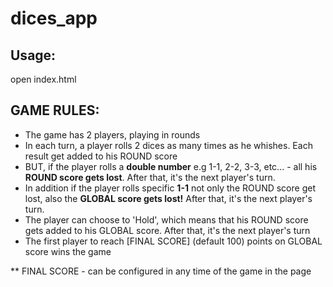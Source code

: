 # dices_app

## Usage:

open index.html

## GAME RULES:

- The game has 2 players, playing in rounds
- In each turn, a player rolls 2 dices as many times as he whishes. Each result get added to his ROUND score
- BUT, if the player rolls a **double number** e.g 1-1, 2-2, 3-3, etc... -  all his **ROUND score gets lost**. After that, it's the next player's turn. 
- In addition if the player rolls specific **1-1** not only the ROUND score get lost, also the **GLOBAL score gets lost!** After that, it's the next player's turn.
- The player can choose to 'Hold', which means that his ROUND score gets added to his GLOBAL score. After that, it's the next player's turn
- The first player to reach [FINAL SCORE] (default 100) points on GLOBAL score wins the game

** FINAL SCORE - can be configured in any time of the game in the page